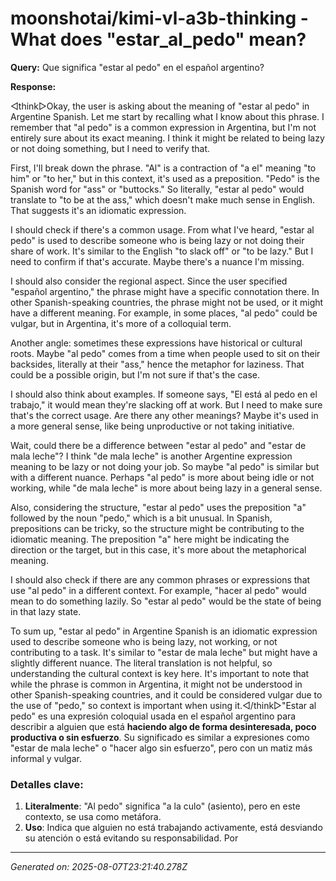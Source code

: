 # moonshotai/kimi-vl-a3b-thinking - What does "estar_al_pedo" mean?

**Query:** Que significa "estar al pedo" en el español argentino?



**Response:**

◁think▷Okay, the user is asking about the meaning of "estar al pedo" in Argentine Spanish. Let me start by recalling what I know about this phrase. I remember that "al pedo" is a common expression in Argentina, but I'm not entirely sure about its exact meaning. I think it might be related to being lazy or not doing something, but I need to verify that.

First, I'll break down the phrase. "Al" is a contraction of "a el" meaning "to him" or "to her," but in this context, it's used as a preposition. "Pedo" is the Spanish word for "ass" or "buttocks." So literally, "estar al pedo" would translate to "to be at the ass," which doesn't make much sense in English. That suggests it's an idiomatic expression.

I should check if there's a common usage. From what I've heard, "estar al pedo" is used to describe someone who is being lazy or not doing their share of work. It's similar to the English "to slack off" or "to be lazy." But I need to confirm if that's accurate. Maybe there's a nuance I'm missing.

I should also consider the regional aspect. Since the user specified "español argentino," the phrase might have a specific connotation there. In other Spanish-speaking countries, the phrase might not be used, or it might have a different meaning. For example, in some places, "al pedo" could be vulgar, but in Argentina, it's more of a colloquial term.

Another angle: sometimes these expressions have historical or cultural roots. Maybe "al pedo" comes from a time when people used to sit on their backsides, literally at their "ass," hence the metaphor for laziness. That could be a possible origin, but I'm not sure if that's the case.

I should also think about examples. If someone says, "El está al pedo en el trabajo," it would mean they're slacking off at work. But I need to make sure that's the correct usage. Are there any other meanings? Maybe it's used in a more general sense, like being unproductive or not taking initiative.

Wait, could there be a difference between "estar al pedo" and "estar de mala leche"? I think "de mala leche" is another Argentine expression meaning to be lazy or not doing your job. So maybe "al pedo" is similar but with a different nuance. Perhaps "al pedo" is more about being idle or not working, while "de mala leche" is more about being lazy in a general sense.

Also, considering the structure, "estar al pedo" uses the preposition "a" followed by the noun "pedo," which is a bit unusual. In Spanish, prepositions can be tricky, so the structure might be contributing to the idiomatic meaning. The preposition "a" here might be indicating the direction or the target, but in this case, it's more about the metaphorical meaning.

I should also check if there are any common phrases or expressions that use "al pedo" in a different context. For example, "hacer al pedo" would mean to do something lazily. So "estar al pedo" would be the state of being in that lazy state.

To sum up, "estar al pedo" in Argentine Spanish is an idiomatic expression used to describe someone who is being lazy, not working, or not contributing to a task. It's similar to "estar de mala leche" but might have a slightly different nuance. The literal translation is not helpful, so understanding the cultural context is key here. It's important to note that while the phrase is common in Argentina, it might not be understood in other Spanish-speaking countries, and it could be considered vulgar due to the use of "pedo," so context is important when using it.◁/think▷"Estar al pedo" es una expresión coloquial usada en el español argentino para describir a alguien que está **haciendo algo de forma desinteresada, poco productiva o sin esfuerzo**. Su significado es similar a expresiones como "estar de mala leche" o "hacer algo sin esfuerzo", pero con un matiz más informal y vulgar. 

### Detalles clave:
1. **Literalmente**: "Al pedo" significa "a la culo" (asiento), pero en este contexto, se usa como metáfora.
2. **Uso**: Indica que alguien no está trabajando activamente, está desviando su atención o está evitando su responsabilidad. Por

---
*Generated on: 2025-08-07T23:21:40.278Z*
